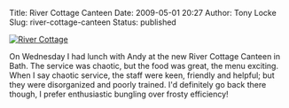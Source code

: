 Title: River Cottage Canteen
Date: 2009-05-01 20:27
Author: Tony Locke
Slug: river-cottage-canteen
Status: published

[![River Cottage](http://www.rivercottage.net/Images/Uploads/Banners/bath_banner.jpg)](http://www.rivercottage.net/Images/Uploads/Banners/bath_banner.jpg)  

On Wednesday I had lunch with Andy at the new River Cottage Canteen in Bath. The service was chaotic, but the food was great, the menu exciting. When I say chaotic service, the staff were keen, friendly and helpful; but they were disorganized and poorly trained. I'd definitely go back there though, I prefer enthusiastic bungling over frosty efficiency!
